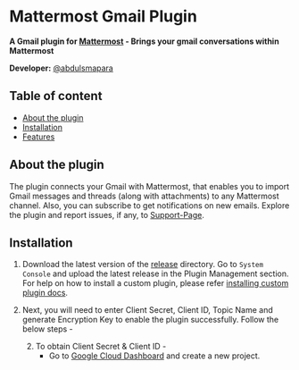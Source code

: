 # Mattermost Gmail Plugin
**A Gmail plugin for [Mattermost](https://mattermost.com) - Brings your gmail conversations within Mattermost**

**Developer:** [@abdulsmapara](https://github.com/abdulsmapara)

## Table of content
- [About the plugin](#about-the-plugin)
- [Installation](#installation)
- [Features](#features)

## About the plugin
The plugin connects your Gmail with Mattermost, that enables you to import Gmail messages and threads (along with attachments) to any Mattermost channel. Also, you can subscribe to get notifications on new emails. Explore the plugin and report issues, if any, to [Support-Page](https://github.com/abdulsmapara/mattermost-plugin-gmail/issues).

## Installation
1. Download the latest version of the [release](https://github.com/abdulsmapara/mattermost-plugin-gmail/releases) directory. Go to `System Console` and upload the latest release in the Plugin Management section. For help on how to install a custom plugin, please refer [installing custom plugin docs](https://docs.mattermost.com/administration/plugins.html#custom-plugins).

1. Next, you will need to enter Client Secret, Client ID, Topic Name and generate Encryption Key to enable the plugin successfully. Follow the below steps -

	2. To obtain Client Secret & Client ID -
		- Go to [Google Cloud Dashboard](https://console.cloud.google.com/home/dashboard) and create a new project.